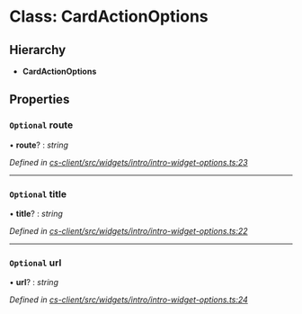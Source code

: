 # Class: CardActionOptions

## Hierarchy

* **CardActionOptions**

## Properties

### `Optional` route

• **route**? : *string*

*Defined in [cs-client/src/widgets/intro/intro-widget-options.ts:23](https://github.com/TNOCS/csnext/blob/99cbd46d/packages/cs-client/src/widgets/intro/intro-widget-options.ts#L23)*

___

### `Optional` title

• **title**? : *string*

*Defined in [cs-client/src/widgets/intro/intro-widget-options.ts:22](https://github.com/TNOCS/csnext/blob/99cbd46d/packages/cs-client/src/widgets/intro/intro-widget-options.ts#L22)*

___

### `Optional` url

• **url**? : *string*

*Defined in [cs-client/src/widgets/intro/intro-widget-options.ts:24](https://github.com/TNOCS/csnext/blob/99cbd46d/packages/cs-client/src/widgets/intro/intro-widget-options.ts#L24)*
